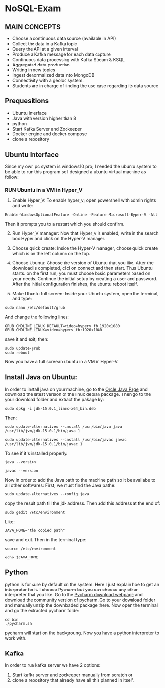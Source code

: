 # NoSQL-Exam


## MAIN CONCEPTS

* Choose a continuous data source (available in API)
* Collect the data in a Kafka topic
* Query the API at a given interval
* Produce a Kafka message for each data capture
* Continuous data processing with Kafka Stream & KSQL
* Aggregated data production
* Writing in new topics
* Ingest denormalized data into MongoDB
* Connectivity with a geoloc system.
* Students are in charge of finding the use case regarding its data source

## Prequesitions
* Ubuntu interface
* Java with version higher than 8
* python
* Start Kafka Server and Zookeeper
* Docker engine and docker-compose
* clone a repository


## Ubuntu Interface
Since my own pc system is windows10 pro; I needed the ubuntu system to be able to run this program so I designed a ubuntu virtual machine as follow:

### RUN Ubuntu in a VM in Hyper_V

1. Enable Hyper_V:
  To enable hyper_v; open powershell with admin rights and write:
  ```
  Enable-WindowsOptionalFeature -Online -Feature Microsoft-Hyper-V -All
  ```
  Then it prompts you to a restart which you should confirm.
  
2. Run Hyper_V manager:
  Now that Hyper_v is enabled; write in the search box Hyper and click on the Hyper-V manager.
  
3. Choose quick create:
  Inside the Hyper-V manager, choose quick create which is on the left column on the top.
 
4. Choose Ubuntu:
  Choose the version of Ubuntu that you like.
  After the download is completed, clicl on connect and then start. 
  Thus Ubuntu starts. on the first run; you must choose basic parameters based on your needs. Continue the initial setup by creating a user and password.
  After the initial configuration finishes, the ubuntu reboot itself.
  
5. Make Ubuntu full screen:
  Inside your Ubuntu system, open the terminal, and type:
  ```
  sudo nano /etc/default/grub
  ```
  And change the following lines:
  ```
  GRUB_CMDLINE_LINUX_DEFAULT=video=hyperv_fb:1920x1080
  GRUB_CMDLINE_LINUX=video=hyperv_fb:1920x1080
  ```
  save it and exit; then:
  ```
  sudo update-grub
  sudo reboot
  ```  
Now you have a full screean ubuntu in a VM in Hyper-V.
  
## Install Java on Ubuntu:

In order to install java on your machine, go to the [Orcle Java Page](https://www.oracle.com/java/technologies/javase-downloads.html) and download the latest version of the linux debian package. Then go to the your download folder and extract the pakage by:
```
sudo dpkg -i jdk-15.0.1_linux-x64_bin.deb
```
Then:
```
sudo update-alternatives --install /usr/bin/java java /usr/lib/jvm/jdk-15.0.1/bin/java 1

sudo update-alternatives --install /usr/bin/javac javac /usr/lib/jvm/jdk-15.0.1/bin/javac 1
```
To see if it's installed properly: 
```
java --version

javac --version
```
Now In order to add the Java path to the machine path so it be availabe to all other softwares:
First; we must find the Java pathe:
```
sudo update-alternatives --config java
```
copy the result path till the jdk address. Then add this address at the end of:
```
sudo gedit /etc/environment
```
Like:
```
JAVA_HOME="the copied path"
```
save and exit. Then in the terminal type:
```
source /etc/environment

echo $JAVA_HOME
```
## Python

python is for sure by default on the system. Here I just explain hoe to get an interpreter for it. I choose Pycharm but you can choose any other interpreter that you like.
Go to the [Pycharm download webpage](https://www.jetbrains.com/pycharm/download/#section=linux) and download the community version of pycharm.
Go to your download folder and manually unzip the downloaded package there.
Now open the terminal and go the extracted pycharm folde:
```
cd bin
./pycharm.sh
```
pycharm will start on the backgroung.
Now you have a python interpreter to work with.

## Kafka

In order to run kafka server we have 2 options:
1. Start kafka server and zookeeper manually from scratch 
or
2. clone a repository that already have all this planned in itself.






